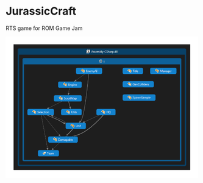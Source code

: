 JurassicCraft
=============

RTS game for ROM Game Jam


![readme image][1]

  [1]: https://raw.githubusercontent.com/GameMakersUnion/JurassicCraft/master/IncludeFileDependencies1.png